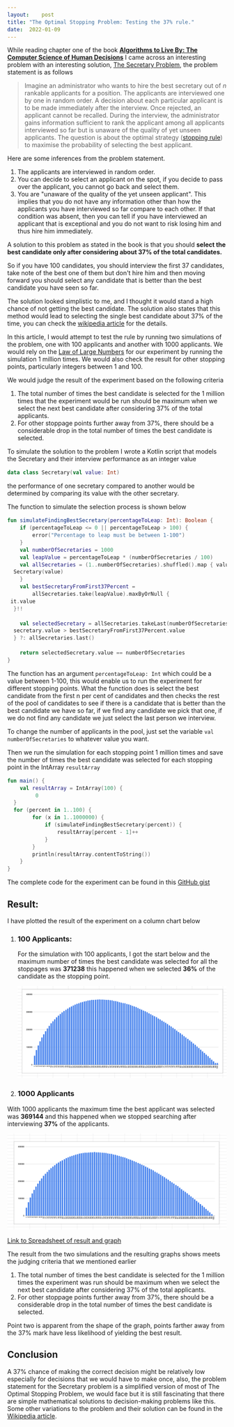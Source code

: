 ```yaml
---
layout:    post
title: "The Optimal Stopping Problem: Testing the 37% rule."
date:  2022-01-09
---
```


While reading chapter one of the book **[Algorithms to Live By: The Computer Science of Human Decisions](https://www.amazon.com/Algorithms-Live-Computer-Science-Decisions/dp/1627790365)**
I came across an interesting problem with an interesting solution, [The Secretary Problem](https://www.amazon.com/Algorithms-Live-Computer-Science-Decisions/dp/1627790365),  the problem statement is as follows

> Imagine an administrator who wants to hire the best secretary out of *n* rankable applicants for a position. The applicants are interviewed one by one in random order. A decision about each particular applicant is to be made immediately after the interview. Once rejected, an applicant cannot be recalled. During the interview, the administrator gains information sufficient to rank the applicant among all applicants interviewed so far but is unaware of the quality of yet unseen applicants. The question is about the optimal strategy  ([stopping rule](https://en.wikipedia.org/wiki/Stopping_rule "Stopping rule")) to maximise the probability of selecting the best applicant.

Here are some inferences from the problem statement.

1. The applicants are interviewed in random order.
2. You can decide to select an applicant on the spot, if you decide to pass over the applicant, you cannot go back and select them.
3. You are "unaware of the quality of the yet unseen applicant". This implies that you do not have any information other than how the applicants you have interviewed so far compare to each other. If that condition was absent, then you can tell if you have interviewed an applicant that is exceptional and you do not want to risk losing him and thus hire him immediately.

A solution to this problem as stated in the book is that you should **select the best candidate only after considering about 37% of the total candidates.**

So if you have 100 candidates, you should interview the first 37 candidates, take note of the best one of them but don't hire him and then moving forward you should select any candidate that is better than the best candidate you have seen so far.

The solution looked simplistic to me, and I thought it would stand a high chance of not getting the best candidate. The solution also states that this method would lead to selecting the single best candidate about 37% of the time, you can check the [wikipedia article](https://en.wikipedia.org/wiki/Secretary_problem) for the details.

In this article, I would attempt to test the rule by running two simulations of the problem, one with 100 applicants and another with 1000 applicants. We would rely on the [Law of Large Numbers](https://en.wikipedia.org/wiki/Law_of_large_numbers) for our experiment by running the simulation 1 million times. We would also check the result for other stopping points, particularly integers between 1 and 100.

We would judge the result of the experiment based on the following criteria

1. The total number of times the best candidate is selected for the 1 million times that the experiment would be run should be maximum when we select the next best candidate after considering 37% of the total applicants.
2. For other stoppage points further away from 37%, there should be a considerable drop in the total number of times the best candidate is selected.

To simulate the solution to the problem I wrote a Kotlin script that models the Secretary and their interview performance as an integer value

```kotlin 
data class Secretary(val value: Int) 
```
the performance of one secretary compared to another would be determined by comparing its value with the other secretary.

The function to simulate the selection process is shown below

```kotlin
fun simulateFindingBestSecretary(percentageToLeap: Int): Boolean {  
    if (percentageToLeap <= 0 || percentageToLeap > 100) {  
        error("Percentage to leap must be between 1-100")  
    }  
    val numberOfSecretaries = 1000  
    val leapValue = percentageToLeap * (numberOfSecretaries / 100)  
    val allSecretaries = (1..numberOfSecretaries).shuffled().map { value ->  
  Secretary(value)  
    }  
    val bestSecretaryFromFirst37Percent =  
        allSecretaries.take(leapValue).maxByOrNull {  
 it.value  
  }!!  
  
    val selectedSecretary = allSecretaries.takeLast(numberOfSecretaries - leapValue).firstOrNull { secretary ->  
  secretary.value > bestSecretaryFromFirst37Percent.value  
  } ?: allSecretaries.last()  
  
    return selectedSecretary.value == numberOfSecretaries  
}
```

The function has an argument `percentageToLeap: Int` which could be a value between 1-100, this would enable us to run the experiment for different stopping points.
What the function does is select the best candidate from the first n per cent of candidates and then checks the rest of the pool of candidates to see if there is a candidate that is better than the best candidate we have so far, if we find any candidate we pick that one, if we do not find any candidate we just select the last person we interview.

To change the number of applicants in the pool, just set the variable `val numberOfSecretaries`
to whatever value you want.

Then we run the simulation for each stopping point 1 million times and save the number of times the best candidate was selected for each stopping point in the IntArray `resultArray`
```kotlin 
fun main() {  
    val resultArray = IntArray(100) {  
         0  
  }  
  for (percent in 1..100) {  
        for (x in 1..1000000) {  
            if (simulateFindingBestSecretary(percent)) {  
                resultArray[percent - 1]++  
            }  
        }  
        println(resultArray.contentToString())  
    }  
}
```

The complete code for the experiment can be found in this [GitHub gist](https://gist.github.com/bb381f72946541c4059df8491ac4356a)

## Result:
I have plotted the result of the experiment on a column chart below

1. ### 100 Applicants:

   For the simulation with 100 applicants, I got the start below and the maximum number of times the best candidate was selected for all the stoppages was **371238** this happened when we selected **36%** of the candidate as the stopping point.
   <p align="center">
     <img src="/img/Secretary_Problem_Simlation_100_Applicants.png" alt="Chart with 1000 applicants">
   </p>

2. ### 1000 Applicants

With 1000 applicants the maximum time the best applicant was selected was **369144** and this happened when we stopped searching after interviewing **37%** of the applicants.

<p align="center">
 <img src="/img/SecretaryProblem_1000_applicants.png" alt="Chart with 1000 applicants">
</p>

[Link to Spreadsheet of result and graph](https://docs.google.com/spreadsheets/d/1P_9LR38v8KB6CHAIqWeP-HN8aDnd_WGFMjSFIZivX2c/edit?usp=sharing)

The result from the two simulations and the resulting graphs shows meets the judging criteria that we mentioned earlier

1. The total number of times the best candidate is selected for the 1 million times the experiment was run should be maximum when we select the next best candidate after considering 37% of the total applicants.
2. For other stoppage points further away from 37%, there should be a considerable drop in the total number of times the best candidate is selected.

Point two is apparent from the shape of the graph, points farther away from the 37% mark have less likelihood of yielding the best result.

## Conclusion

A 37% chance of making the correct decision might be relatively low especially for decisions that we would have to make once, also, the problem statement for the Secretary problem is a simplified version of most of The Optimal Stopping Problem, we would face but it is still fascinating that there are simple mathematical solutions to decision-making problems like this. Some other variations to the problem and their solution can be found in the [Wikipedia article](https://en.wikipedia.org/wiki/Secretary_problem).
